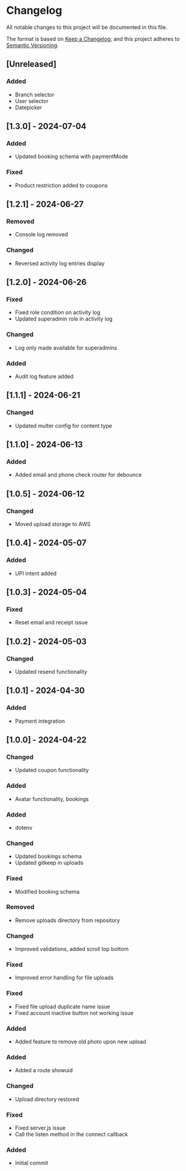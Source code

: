 # Changelog

All notable changes to this project will be documented in this file.

The format is based on [Keep a Changelog](https://keepachangelog.com/en/1.0.0/), and this project adheres to [Semantic Versioning](https://semver.org/spec/v2.0.0.html).

## [Unreleased]

### Added
- Branch selector
- User selector
- Datepicker

## [1.3.0] - 2024-07-04

### Added
- Updated booking schema with paymentMode

### Fixed
- Product restriction added to coupons

## [1.2.1] - 2024-06-27

### Removed
- Console log removed

### Changed
- Reversed activity log entries display

## [1.2.0] - 2024-06-26

### Fixed
- Fixed role condition on activity log
- Updated superadmin role in activity log

### Changed
- Log only made available for superadmins

### Added
- Audit log feature added

## [1.1.1] - 2024-06-21

### Changed
- Updated multer config for content type

## [1.1.0] - 2024-06-13

### Added
- Added email and phone check router for debounce

## [1.0.5] - 2024-06-12

### Changed
- Moved upload storage to AWS

## [1.0.4] - 2024-05-07

### Added
- UPI intent added

## [1.0.3] - 2024-05-04

### Fixed
- Reset email and receipt issue

## [1.0.2] - 2024-05-03

### Changed
- Updated resend functionality

## [1.0.1] - 2024-04-30

### Added
- Payment integration

## [1.0.0] - 2024-04-22

### Changed
- Updated coupon functionality

### Added
- Avatar functionality, bookings

### Added
- dotenv

### Changed
- Updated bookings schema
- Updated gitkeep in uploads

### Fixed
- Modified booking schema

### Removed
- Remove uploads directory from repository

### Changed
- Improved validations, added scroll top bottom

### Fixed
- Improved error handling for file uploads

### Fixed
- Fixed file upload duplicate name issue
- Fixed account inactive button not working issue

### Added
- Added feature to remove old photo upon new upload

### Added
- Added a route showuid

### Changed
- Upload directory restored

### Fixed
- Fixed server.js issue
- Call the listen method in the connect callback

### Added
- Initial commit
